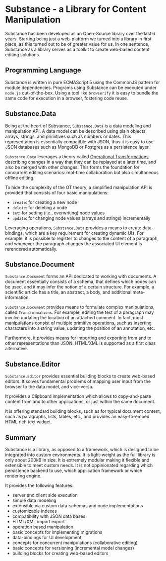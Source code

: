 # Substance - a Library for Content Manipulation

Substance has been developed as an Open-Source library over the last 6 years.
Starting being just a web-platform we turned into a library in first place, as this turned out to be of greater value for us. In one sentence, Substance as a library serves as a toolkit to create web-based content editing solutions.

## Programming Language

Substance is written in pure ECMAScript 5 using the CommonJS pattern for module dependencies. Programs using Substance can be executed under `node.js` out-of-the-box. Using a tool like `browserify` it is easy to bundle the same code for execution in a browser, fostering code reuse.

## Substance.Data

Being at the heart of Substance, `Substance.Data` is a data modeling and manipulation API. A data model can be described using plain objects, arrays, strings, and primitives such as numbers or dates.
This representation is essentially compatible with JSON, thus it is easy to use JSON databases such as MongoDB or Postgres as a persistence layer.

`Substance.Data` leverages a theory called [Operational Transformations](https://en.wikipedia.org/wiki/Operational_transformation) describing changes in a way that they can be replayed at a later time, and also be merged with other changes. This forms the foundation for concurrent editing scenarios: real-time collaboration but also simultaneous offline editing.

To hide the complexity of the OT theory, a simplified manipulation API is provided that consists of four basic manipulations:

- `create`: for creating a new node
- `delete`: for deleting a node
- `set`: for setting (i.e., overwriting) node values
- `update`: for changing node values (arrays and strings) incrementally

Leveraging operations, `Substance.Data` provides a means to create data-bindings, which are a key requirement for creating dynamic UIs. For example, it is possible to register to changes to the content of a paragraph, and whenever the paragraph changes the associated UI element is rerendered automatically.

## Substance.Document

`Substance.Document` forms an API dedicated to working with documents. A document essentially consists of a schema, that defines which nodes can be used, and it may infer the notion of a certain structure. For example, a scientific article has a title, an abstract, a body, and additional meta-information.

`Substance.Document` provides means to formulate complex manipulations, called `Transformations`. For example, editing the text of a paragraph may involve updating the location of an attached comment. In fact, most manipulations consist of multiple primitive operations, such as inserting characters into a string value, updating the position of an annotation, etc.

Furthermore, it provides means for importing and exporting from and to other representations than JSON. HTML/XML is supported as a first class alternative.

## Substance.Editor

`Substance.Editor` provides essential building blocks to create web-based editors. It solves fundamental problems of mapping user input from the browser to the data model, and vice-versa.

It provides a Clipboard implementation which allows to copy-and-paste content from and to other applications, or just within the same document.

It is offering standard building blocks, such as for typical document content, such as paragraphs, lists, tables, etc., and provides an easy-to-embed HTML rich text widget.

## Summary

Substance is a library, as opposed to a framework, which is designed to be integrated into custom environments. It is light-weight as the full library is only about 200kB in size. It is extremely modular making it flexible and extensible to meet custom needs. It is not oppinionated regarding which persistence backend to use, which application framework or which rendering engine.

It provides the following features:

- server and client side execution
- simple data modeling
- extensible via custom data-schemas and node implementations
- customizable indexes
- compatibility with JSON data bases
- HTML/XML import export
- operation based manipulation
- basic concepts for implementing migrations
- data-bindings for UI development
- concepts for concurrent manipulations (collaborative editing)
- basic concepts for versioning (incremental model changes)
- building blocks for creating web-based editors

